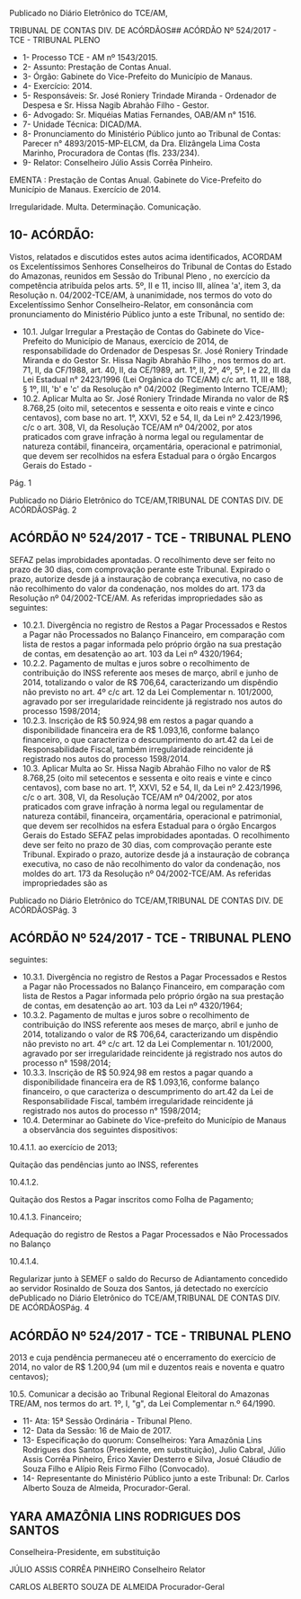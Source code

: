 Publicado  no  Diário Eletrônico do TCE/AM,

TRIBUNAL DE CONTAS DIV. DE  ACÓRDÃOS## ACÓRDÃO Nº 524/2017 - TCE - TRIBUNAL PLENO

- 1- Processo TCE - AM nº 1543/2015.
- 2- Assunto: Prestação de Contas Anual.
- 3- Órgão: Gabinete do Vice-Prefeito do Município de Manaus.
- 4- Exercício: 2014.
- 5- Responsáveis: Sr.  José  Roniery  Trindade  Miranda  -  Ordenador  de  Despesa  e  Sr. Hissa Nagib Abrahão Filho - Gestor.
- 6- Advogado: Sr. Miquéias Matias Fernandes, OAB/AM n° 1516.
- 7- Unidade Técnica: DICAD/MA.
- 8- Pronunciamento  do Ministério  Público  junto  ao Tribunal  de  Contas: Parecer  n° 4893/2015-MP-ELCM, da Dra. Elizângela Lima Costa Marinho, Procuradora de Contas (fls. 233/234).
- 9- Relator: Conselheiro Júlio Assis Corrêa Pinheiro.

EMENTA : Prestação de Contas Anual. Gabinete do Vice-Prefeito do Município de Manaus. Exercício de 2014.

Irregularidade. Multa. Determinação. Comunicação.

## 10-  ACÓRDÃO:

Vistos, relatados e discutidos estes autos acima identificados, ACORDAM os Excelentíssimos Senhores Conselheiros do Tribunal de Contas do Estado do Amazonas, reunidos em Sessão do Tribunal Pleno , no exercício da competência atribuída pelos arts. 5º, II e 11, inciso III, alínea 'a', item 3, da Resolução n. 04/2002-TCE/AM, à unanimidade, nos termos do voto do Excelentíssimo Senhor Conselheiro-Relator, em consonância com pronunciamento do Ministério Público junto a este Tribunal, no sentido de:

- 10.1.  Julgar Irregular a Prestação de Contas do Gabinete do Vice-Prefeito do Município de Manaus,  exercício de 2014,  de  responsabilidade do Ordenador  de  Despesas Sr. José  Roniery  Trindade  Miranda e do Gestor Sr.  Hissa  Nagib  Abrahão  Filho ,  nos  termos  do  art.  71,  II,  da CF/1988, art. 40,  II, da CE/1989, art. 1°,  II, 2º,  4º, 5º,  I e 22,  III da Lei Estadual n° 2423/1996 (Lei Orgânica do TCE/AM) c/c art. 11, III e 188, § 1º, III, 'b' e 'c' da Resolução n° 04/2002 (Regimento Interno TCE/AM);
- 10.2.  Aplicar Multa ao Sr. José Roniery Trindade Miranda no  valor  de R$ 8.768,25 (oito  mil,  setecentos  e  sessenta  e  oito  reais  e  vinte  e  cinco centavos), com base no art. 1°, XXVI, 52 e 54, II, da Lei nº 2.423/1996, c/c o art. 308, VI, da Resolução TCE/AM nº 04/2002, por atos praticados com grave infração à norma legal ou regulamentar de natureza contábil, financeira,  orçamentária,  operacional  e  patrimonial,  que devem  ser recolhidos na esfera Estadual para o órgão Encargos Gerais do Estado -

Pág. 1

Publicado  no  Diário Eletrônico do TCE/AM,TRIBUNAL DE CONTAS DIV. DE  ACÓRDÃOSPág. 2

## ACÓRDÃO Nº 524/2017 - TCE - TRIBUNAL PLENO

SEFAZ pelas improbidades apontadas. O recolhimento deve ser feito no prazo de 30  dias, com comprovação perante este Tribunal. Expirado o prazo, autorize desde já a instauração de cobrança executiva, no caso de não recolhimento do valor da condenação, nos moldes do art. 173 da Resolução  nº  04/2002-TCE/AM.  As  referidas  impropriedades  são  as seguintes:

- 10.2.1. Divergência no registro de Restos a Pagar Processados e Restos a Pagar não Processados no Balanço  Financeiro,  em  comparação  com  lista  de restos a pagar informada pelo próprio órgão na sua prestação de contas, em desatenção ao art. 103 da Lei nº 4320/1964;
- 10.2.2. Pagamento de multas e juros sobre o recolhimento de  contribuição  do  INSS  referente  aos  meses  de março, abril e junho de 2014, totalizando o valor de R$ 706,64, caracterizando um dispêndio não previsto no art. 4º c/c art. 12 da Lei Complementar n. 101/2000, agravado por ser irregularidade reincidente  já  registrado  nos  autos  do  processo 1598/2014;
- 10.2.3. Inscrição de R$  50.924,98  em  restos  a  pagar quando a disponibilidade financeira era de R$ 1.093,16, conforme balanço financeiro, o que caracteriza  o  descumprimento  do  art.42  da  Lei  de Responsabilidade Fiscal, também irregularidade reincidente  já  registrado  nos  autos  do  processo 1598/2014.
- 10.3.  Aplicar Multa ao Sr. Hissa  Nagib Abrahão Filho no valor de R$ 8.768,25 (oito  mil  setecentos e sessenta e oito reais e vinte e cinco centavos), com base no art. 1°, XXVI, 52 e 54, II, da Lei nº 2.423/1996, c/c o art. 308, VI, da Resolução TCE/AM nº 04/2002, por atos praticados com grave infração à norma legal ou regulamentar de natureza contábil, financeira,  orçamentária,  operacional  e  patrimonial,  que devem  ser recolhidos na esfera Estadual para o órgão Encargos Gerais do Estado SEFAZ pelas improbidades apontadas. O recolhimento deve ser feito no prazo de 30  dias, com comprovação perante este Tribunal. Expirado o prazo, autorize desde já  a instauração de cobrança executiva,  no caso de não recolhimento do valor da condenação, nos moldes do art. 173 da Resolução  nº  04/2002-TCE/AM.  As  referidas  impropriedades  são  as

Publicado  no  Diário Eletrônico do TCE/AM,TRIBUNAL DE CONTAS DIV. DE  ACÓRDÃOSPág. 3

## ACÓRDÃO Nº 524/2017 - TCE - TRIBUNAL PLENO

seguintes:

- 10.3.1. Divergência no registro de Restos a Pagar Processados e Restos a Pagar não Processados no Balanço  Financeiro,  em  comparação  com  lista  de Restos a Pagar informada pelo próprio órgão na sua prestação de contas, em desatenção ao art. 103 da Lei nº 4320/1964;
- 10.3.2. Pagamento de multas e juros sobre o recolhimento de  contribuição  do  INSS  referente  aos  meses  de março, abril e junho de 2014, totalizando o valor de R$ 706,64, caracterizando um dispêndio não previsto no art. 4º c/c art. 12 da Lei Complementar n. 101/2000, agravado por ser irregularidade reincidente  já  registrado  nos  autos  do  processo  n° 1598/2014;
- 10.3.3. Inscrição de R$  50.924,98  em  restos  a  pagar quando a disponibilidade financeira era de R$ 1.093,16, conforme balanço financeiro, o que caracteriza  o  descumprimento  do  art.42  da  Lei  de Responsabilidade Fiscal, também irregularidade reincidente  já  registrado  nos  autos  do  processo  n° 1598/2014;
- 10.4.  Determinar ao  Gabinete  do  Vice-prefeito  do  Município  de  Manaus  a observância dos seguintes dispositivos:

10.4.1.1. ao   exercício de 2013;

Quitação das pendências junto ao INSS, referentes

10.4.1.2.

Quitação dos Restos a Pagar inscritos como Folha de Pagamento;

10.4.1.3. Financeiro;

Adequação do registro de Restos a Pagar Processados e Não Processados no Balanço

10.4.1.4.

Regularizar junto à SEMEF o saldo do Recurso de Adiantamento  concedido  ao  servidor  Rosinaldo  de Souza  dos  Santos,  já  detectado  no  exercício  dePublicado  no  Diário Eletrônico do TCE/AM,TRIBUNAL DE CONTAS DIV. DE  ACÓRDÃOSPág. 4

## ACÓRDÃO Nº 524/2017 - TCE - TRIBUNAL PLENO

2013 e cuja pendência permaneceu até o encerramento do exercício de 2014, no valor de R$ 1.200,94 (um  mil  e  duzentos  reais  e  noventa  e quatro centavos);

10.5.  Comunicar a  decisão  ao  Tribunal  Regional  Eleitoral  do  Amazonas  TRE/AM, nos termos do art. 1º, I, "g", da Lei Complementar n.º 64/1990.

- 11-  Ata: 15ª Sessão Ordinária - Tribunal Pleno.
- 12-  Data da Sessão: 16 de Maio de 2017.
- 13-  Especificação  do  quorum: Conselheiros: Yara  Amazônia  Lins  Rodrigues  dos Santos (Presidente, em substituição), Julio Cabral, Júlio Assis Corrêa Pinheiro, Érico Xavier  Desterro  e  Silva,  Josué  Cláudio  de  Souza  Filho  e  Alípio  Reis  Firmo  Filho (Convocado).
- 14-  Representante  do  Ministério  Público  junto  a  este Tribunal: Dr. Carlos  Alberto Souza de Almeida, Procurador-Geral.

## YARA AMAZÔNIA LINS RODRIGUES DOS SANTOS

Conselheira-Presidente, em substituição

JÚLIO ASSIS CORRÊA PINHEIRO Conselheiro Relator

CARLOS ALBERTO SOUZA DE ALMEIDA Procurador-Geral